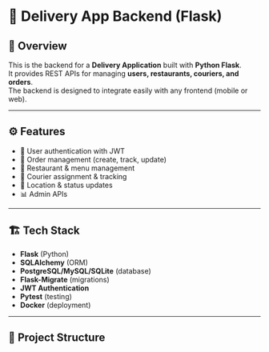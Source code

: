 # 🚚 Delivery App Backend (Flask)

## 📌 Overview
This is the backend for a **Delivery Application** built with **Python Flask**.  
It provides REST APIs for managing **users, restaurants, couriers, and orders**.  
The backend is designed to integrate easily with any frontend (mobile or web).

---

## ⚙️ Features
- 🔐 User authentication with JWT  
- 🛒 Order management (create, track, update)  
- 🏪 Restaurant & menu management  
- 🚴 Courier assignment & tracking  
- 📍 Location & status updates  
- 📊 Admin APIs  

---

## 🏗️ Tech Stack
- **Flask** (Python)  
- **SQLAlchemy** (ORM)  
- **PostgreSQL/MySQL/SQLite** (database)  
- **Flask-Migrate** (migrations)  
- **JWT Authentication**  
- **Pytest** (testing)  
- **Docker** (deployment)  

---

## 📂 Project Structure
